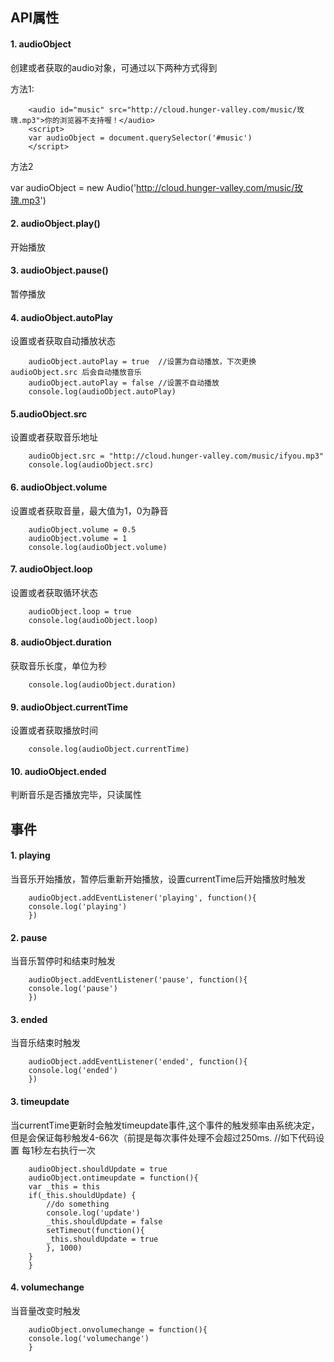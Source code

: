 ## API属性
#### 1. audioObject
创建或者获取的audio对象，可通过以下两种方式得到

方法1:

        <audio id="music" src="http://cloud.hunger-valley.com/music/玫瑰.mp3">你的浏览器不支持喔！</audio>
        <script>
        var audioObject = document.querySelector('#music')
        </script>
方法2

var audioObject = new Audio('http://cloud.hunger-valley.com/music/玫瑰.mp3')
#### 2. audioObject.play()
开始播放

#### 3. audioObject.pause()
暂停播放

#### 4. audioObject.autoPlay
设置或者获取自动播放状态

        audioObject.autoPlay = true  //设置为自动播放，下次更换 audioObject.src 后会自动播放音乐
        audioObject.autoPlay = false //设置不自动播放
        console.log(audioObject.autoPlay)
#### 5.audioObject.src
设置或者获取音乐地址

        audioObject.src = "http://cloud.hunger-valley.com/music/ifyou.mp3"
        console.log(audioObject.src)
#### 6. audioObject.volume
设置或者获取音量，最大值为1，0为静音

        audioObject.volume = 0.5
        audioObject.volume = 1
        console.log(audioObject.volume)
#### 7. audioObject.loop
设置或者获取循环状态

        audioObject.loop = true
        console.log(audioObject.loop)
#### 8. audioObject.duration
获取音乐长度，单位为秒

        console.log(audioObject.duration)
#### 9. audioObject.currentTime
设置或者获取播放时间

        console.log(audioObject.currentTime)
#### 10. audioObject.ended
判断音乐是否播放完毕，只读属性

## 事件
#### 1. playing
当音乐开始播放，暂停后重新开始播放，设置currentTime后开始播放时触发

        audioObject.addEventListener('playing', function(){
        console.log('playing')
        })
#### 2. pause
当音乐暂停时和结束时触发

        audioObject.addEventListener('pause', function(){
        console.log('pause')
        })
#### 3. ended
当音乐结束时触发

        audioObject.addEventListener('ended', function(){
        console.log('ended')
        })
#### 3. timeupdate
当currentTime更新时会触发timeupdate事件,这个事件的触发频率由系统决定，但是会保证每秒触发4-66次（前提是每次事件处理不会超过250ms.
//如下代码设置 每1秒左右执行一次

        audioObject.shouldUpdate = true
        audioObject.ontimeupdate = function(){
        var _this = this
        if(_this.shouldUpdate) {
            //do something
            console.log('update')
            _this.shouldUpdate = false
            setTimeout(function(){
            _this.shouldUpdate = true
            }, 1000)
        }
        }
        
#### 4. volumechange
当音量改变时触发

        audioObject.onvolumechange = function(){
        console.log('volumechange')
        }